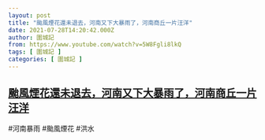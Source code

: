 ```yaml
---
layout: post
title: "颱風煙花還未退去，河南又下大暴雨了，河南商丘一片汪洋"
date: 2021-07-28T14:20:42.000Z
author: 圍城記
from: https://www.youtube.com/watch?v=5W8Fgli8lkQ
tags: [ 圍城記 ]
categories: [ 圍城記 ]
---
```

<!--1627482042000-->
[颱風煙花還未退去，河南又下大暴雨了，河南商丘一片汪洋](https://www.youtube.com/watch?v=5W8Fgli8lkQ)
------

<div>
#河南暴雨 #颱風煙花 #洪水
</div>
